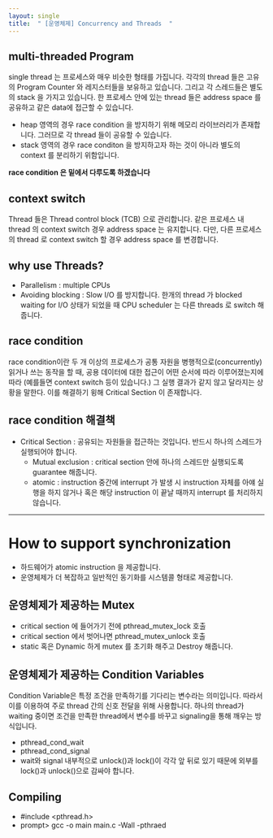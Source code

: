 ```yaml
---
layout: single
title:  " [운영체제] Concurrency and Threads  "
---
```


multi-threaded Program
---
single thread 는 프로세스와 매우 비슷한 형태를 가집니다. 각각의 thread 들은 고유의 Program Counter 와 레지스터들을 보유하고 있습니다. 그리고 각 스레드들은 별도의 stack 을 가지고 있습니다. 한 프로세스 안에 있는 thread 들은 address space 를 공유하고 같은 data에 접근할 수 있습니다. 

* heap 영역의 경우 race condition 을 방지하기 위해 메모리 라이브러리가 존재합니다. 그러므로 각 thread 들이 공유할 수 있습니다.
* stack 영역의 경우 race conditon 을 방지하고자 하는 것이 아니라 별도의 context 를 분리하기 위함입니다.     

**race condition 은 밑에서 다루도록 하겠습니다**      

context switch
---
Thread 들은 Thread control block (TCB) 으로 관리합니다. 같은 프로세스 내 thread 의 context switch 경우 address space 는 유지합니다. 다만, 다른 프로세스의 thread 로 context switch 할 경우 address space 를 변경합니다.     

why use Threads?
---
* Parallelism : multiple CPUs
* Avoiding blocking : Slow I/O 를 방지합니다. 한개의 thread 가 blocked waiting for I/O 상태가 되었을 때 CPU scheduler 는 다른 threads 로 switch 해줍니다.

race condition
---
race condition이란 두 개 이상의 프로세스가 공통 자원을 병행적으로(concurrently) 읽거나 쓰는 동작을 할 때, 공용 데이터에 대한 접근이 어떤 순서에 따라 이루어졌는지에 따라 (예를들면 context switch 등이 있습니다.) 그 실행 결과가 같지 않고 달라지는 상황을 말한다. 이를 해결하기 윙해 Critical Section 이 존재합니다.      

race condition 해결책
--- 
* Critical Section : 공유되는 자원들을 접근하는 것입니다. 반드시 하나의 스레드가 실행되어야 합니다.
    * Mutual exclusion : critical section 안에 하나의 스레드만 실행되도록 guarantee 해줍니다.
    * atomic : instruction 중간에 interrupt 가 발생 시 instruction 자체를 아얘 실행을 하지 않거나 혹은 해당 instruction 이 끝날 때까지 interrupt 를 처리하지 않습니다.      

--------------------

How to support synchronization
===
*  하드웨어가 atomic instruction 을 제공합니다.
*  운영체제가 더 복잡하고 일반적인 동기화를 시스템콜 형태로 제공합니다.

운영체제가 제공하는 Mutex
---
* critical section 에 들어가기 전에 pthread_mutex_lock 호출
* critical section 에서 벗어나면 pthread_mutex_unlock 호출
* static 혹은 Dynamic 하게 mutex 를 초기화 해주고 Destroy 해줍니다.

운영체제가 제공하는 Condition Variables
---
Condition Variable은 특정 조건을 만족하기를 기다리는 변수라는 의미입니다. 따라서 이를 이용하여 주로 thread 간의 신호 전달을 위해 사용합니다. 하나의 thread가 waiting 중이면 조건을 만족한 thread에서 변수를 바꾸고 signaling을 통해 깨우는 방식입니다.     
* pthread_cond_wait
* pthread_cond_signal
* wait와 signal 내부적으로 unlock()과 lock()이 각각 앞 뒤로 있기 때문에 외부를 lock()과 unlock()으로 감싸야 합니다.

Compiling
---
* #include <pthread.h>
* prompt> gcc -o main main.c -Wall -pthraed

